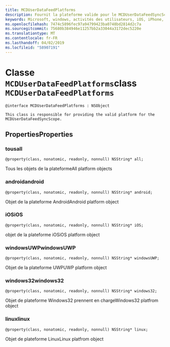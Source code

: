 ```yaml
---
title: MCDUserDataFeedPlatforms
description: Fournit la plateforme valide pour le MCDUserDataFeedSyncScope.
keywords: Microsoft, windows, activités des utilisateurs, iOS, iPhone, objectiveC, les appareils, Project Rome connectés
ms.openlocfilehash: 7474c5896fec97a94799423ba0748bd2814d2c7a
ms.sourcegitcommit: 75680b384946e11257bb2a33044a3172dec5220e
ms.translationtype: MT
ms.contentlocale: fr-FR
ms.lasthandoff: 04/02/2019
ms.locfileid: "58907191"
---
```

# <a name="class-mcduserdatafeedplatforms"></a><span data-ttu-id="8fd3e-104">Classe `MCDUserDataFeedPlatforms`</span><span class="sxs-lookup"><span data-stu-id="8fd3e-104">class `MCDUserDataFeedPlatforms`</span></span>

```
@interface MCDUserDataFeedPlatforms : NSObject

This class is responsible for providing the valid platform for the MCDUserDataFeedSyncScope.
```

## <a name="properties"></a><span data-ttu-id="8fd3e-105">Properties</span><span class="sxs-lookup"><span data-stu-id="8fd3e-105">Properties</span></span>

### <a name="all"></a><span data-ttu-id="8fd3e-106">tous</span><span class="sxs-lookup"><span data-stu-id="8fd3e-106">all</span></span>
`@property(class, nonatomic, readonly, nonnull) NSString* all;`

<span data-ttu-id="8fd3e-107">Tous les objets de la plateforme</span><span class="sxs-lookup"><span data-stu-id="8fd3e-107">All platform objects</span></span>

### <a name="android"></a><span data-ttu-id="8fd3e-108">android</span><span class="sxs-lookup"><span data-stu-id="8fd3e-108">android</span></span>
`@property(class, nonatomic, readonly, nonnull) NSString* android;`

<span data-ttu-id="8fd3e-109">Objet de la plateforme Android</span><span class="sxs-lookup"><span data-stu-id="8fd3e-109">Android platform object</span></span>

### <a name="ios"></a><span data-ttu-id="8fd3e-110">iOS</span><span class="sxs-lookup"><span data-stu-id="8fd3e-110">iOS</span></span>
`@property(class, nonatomic, readonly, nonnull) NSString* iOS;`

<span data-ttu-id="8fd3e-111">objet de la plateforme iOS</span><span class="sxs-lookup"><span data-stu-id="8fd3e-111">iOS platform object</span></span>

### <a name="windowsuwp"></a><span data-ttu-id="8fd3e-112">windowsUWP</span><span class="sxs-lookup"><span data-stu-id="8fd3e-112">windowsUWP</span></span>
`@property(class, nonatomic, readonly, nonnull) NSString* windowsUWP;`

<span data-ttu-id="8fd3e-113">Objet de la plateforme UWP</span><span class="sxs-lookup"><span data-stu-id="8fd3e-113">UWP platform object</span></span>

### <a name="windows32"></a><span data-ttu-id="8fd3e-114">windows32</span><span class="sxs-lookup"><span data-stu-id="8fd3e-114">windows32</span></span>
`@property(class, nonatomic, readonly, nonnull) NSString* windows32;`

<span data-ttu-id="8fd3e-115">Objet de plateforme Windows32 prennent en charge</span><span class="sxs-lookup"><span data-stu-id="8fd3e-115">Windows32 platfrom object</span></span>

### <a name="linux"></a><span data-ttu-id="8fd3e-116">linux</span><span class="sxs-lookup"><span data-stu-id="8fd3e-116">linux</span></span>
`@property(class, nonatomic, readonly, nonnull) NSString* linux;`

<span data-ttu-id="8fd3e-117">Objet de plateforme Linux</span><span class="sxs-lookup"><span data-stu-id="8fd3e-117">Linux platfrom object</span></span>